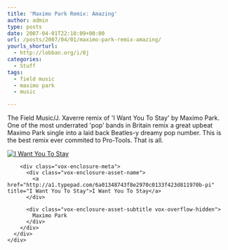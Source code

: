 ```yaml
---
title: 'Maximo Park Remix: Amazing'
author: admin
type: posts
date: 2007-04-01T22:10:09+00:00
url: /posts/2007/04/01/maximo-park-remix-amazing/
yourls_shorturl:
  - http://lobban.org/i/8j
categories:
  - Stuff
tags:
  - field music
  - maximo park
  - music

---
```

The Field Music/J. Xaverre remix of 'I Want You To Stay' by Maximo Park. One of the most underrated 'pop' bands in Britain remix a great upbeat Maximo Park single into a laid back Beatles-y dreamy pop number. This is the best remix ever commited to Pro-Tools. That is all.

<div class="vox-enclosure vox-enclosure-center vox-enclosure-medium vox-audio-enclosure">
  <div class="vox-enclosure-inner">
    <div class="vox-enclosure-list">
      <div class="vox-enclosure-item vox-audio-asset vox-last">
        <div class="vox-enclosure-image">
          <a href="http://a1.typepad.com/6a01348743f8e2970c0133f423d811970b-pi" title="Click to play “I Want You To Stay”"><span class="vox-asset-overlay"></span><img alt="I Want You To Stay" class="asset asset-image at-xid-6a01348743f8e2970c0133f423d811970b" src="http://a1.typepad.com/6a01348743f8e2970c0133f423d811970b-200pi" /></a>
        </div>
        
        <div class="vox-enclosure-meta">
          <div class="vox-enclosure-asset-name">
            <a href="http://a1.typepad.com/6a01348743f8e2970c0133f423d811970b-pi" title="I Want You To Stay">I Want You To Stay</a>
          </div>
          
          <div class="vox-enclosure-asset-subtitle vox-overflow-hidden">
            Maximo Park
          </div>
        </div>
      </div>
    </div>
  </div>
</div>



<div>
</div></p>